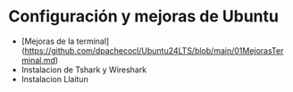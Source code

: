 # Configuración y mejoras de Ubuntu
* [Mejoras de la terminal] (https://github.com/dpachecocl/Ubuntu24LTS/blob/main/01MejorasTerminal.md)
* Instalacion de Tshark y Wireshark
* Instalacion Llaitun
